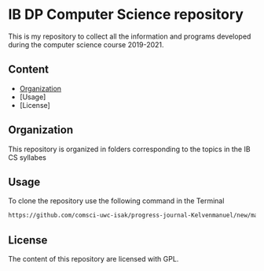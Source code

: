 IB DP Computer Science repository 
==========================================

This is my repository to collect all the information and programs developed during the computer science course 2019-2021.

Content
----------------------
 * [Organization](#organization) 
 * [Usage] 
 * [License] 
 
 Organization 
 --------------------
 This repository is organized in folders corresponding to the topics in the IB CS syllabes
 
 Usage 
 --------------------
 To clone the repository use the following command in the Terminal 
 ```.sh 
 https://github.com/comsci-uwc-isak/progress-journal-Kelvenmanuel/new/master
 ```
 
 License 
 ----------------------
 The content of this repository are licensed with GPL.
